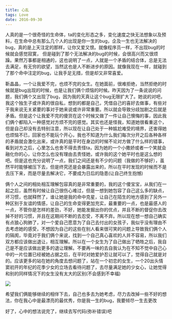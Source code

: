 ```yaml
---
title: 心乱
tags: Love
date: 2016-09-30
---
```

人真的是一个很奇怪的生命体，ta的变化形态之多，变化速度之快无法想象以及预料，在生命中总有那么几个人的出现是你一生的bug，企及一生也无法解决的bug，真的是上天注定的那样，让你又爱又恨。就像程序员一样，不出现bug的时候就会感觉寂寞， 但是碰到了那个无法解决的bug的时候，会很高兴而又很烦躁。果然万事都是相通的，这也说明了一点，人就是一个矛盾的结合体，总是无法去满足，有无穷的欲望，当然这也是人不断进步的原因。就像我现在一样，就碰到了那个命中注定的bug，让我手足无措，但是却又非常喜爱。

靳晶晶，一个让我爱不完，也烦不完的女生。在她面前，很难拒绝，当然拒绝的时候就是bug出现的时候，也是让我们俩个烦恼的时候。昨天因为了一条说说的问题，我们俩个又出现了bug，因为我的天真让这个bug无限扩大了。她说的对吧，我这个独生子或许真的很自私，想到的都是自己，凭借自己的喜好去做事，有些对于我来说无关紧要的事对于她来说或许非常重要。所以就会导致分歧加剧之后就是矛盾。但是这个让我爱不完的傻货在这个时候又做了一件让自己懊悔的事，因此我们俩个都陷入一种感觉对方烦不完的感觉。其实也还是怪我，知道她很看重这个，但是自己却没有去特别注意，所以现在让自己处于一种尴尬难受的境界，还害得她也烦恼不已，回家也不能玩个开心，我也不知道为什么我们每次分开之后各种各样的矛盾就会激化出来，或许真的是平时在身边的时候不论对方做了什么样的错事，看到对方之后，心里怎么也舍不得去责怪ta，因为她的一个小撒娇或者一个笑就会融化你的心，让你怎么也没有理由去责怪她，或许我的这个她平时也是这么想的吧。但是这也充分说明了一点，我们之间还是有不少的问题（我做的不够好），虽然平时能够被压下去，但是终究还是会暴露出来的，所以在平时发现的时候而不是去压下来，而是尽量去解决它，不要成为日后的隐患(让自己终生抱憾)

俩个人之间的相处相互理解包容真的是非常重要的，我的这个傻宝宝，从我们在一起之后，虽然有时候让自己很伤心难过，但是一想到她包容了自己这么多的缺点，坏习惯，也就释然了，谁让她是我的命中克星，让自己在陌生的地方感到了另外一种区别于友谊的情感，让自己的生命变得更加充实，最重要的一点，也是最感人的一点，不管你是怎样的差劲，不好，她能发掘出你的优点，并且不断的督促你去改掉不好的习惯，并且在这期间不断的去忍受，不离不弃。所以现在想一想自己确实有点狼心狗肺了，对一个爱自己愿意为了自己去付出的女孩子，我似乎没有理由不去考虑她的感受，不想因为自己的这些在别人看来很可笑的问题上导致我们俩个人的隔阂，毕竟对于我们俩个来说，找到一个自己真心喜欢的人并不容易，所以我们双方都应该做出退让，相互理解。所以在一个女生为了自己做出了牺牲之后，我自己是不是应该做出更多的退让理解。不要再一味的去自我认为在不知不觉中自己心中的一片位置已经被她占据之后，在平时对她爱护忍让就可以了，觉得自己就是对的。应该更多的站在她的角度去想问题了，站在一个初恋的女生，一个20出头情窦初开的年纪的花季少女的立场去看待问题了，去尽量满足她的少女心，让她觉得和别的同样情况下的女生没有太大的区别(不会感到不幸福)

![](http://7xrp7o.com1.z0.glb.clouddn.com/IMG_20160904_213123.jpg)

希望我们俩能够继续的相伴下去，自己也多去为她考虑，尽力去改掉一些不好的想法，你在我心中是最漂亮的最优秀，你是我一生的bug，我要倾尽一生去更改

好了，心中的想法说完了，继续去写代码(弥补错误)吧
